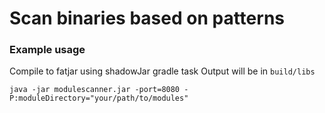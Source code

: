# Scan binaries based on patterns
### Example usage
Compile to fatjar using shadowJar gradle task
Output will be in `build/libs`

`java -jar modulescanner.jar -port=8080 -P:moduleDirectory="your/path/to/modules"`